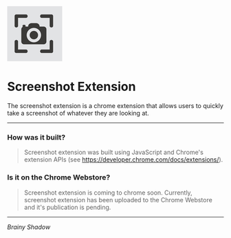 <img src="https://github.com/BrainyShadow/screenshot-extension/blob/main/images/logo128.png"></img>

<h1>Screenshot Extension</h1>

The screenshot extension is a chrome extension that allows users to quickly take a screenshot of whatever they are looking at.
 
-------------------------------------------------------------------------------------------------------------------------------------------------------------------------

 <h3>How was it built?</h3>

> Screenshot extension was built using JavaScript and Chrome's extension APIs (see https://developer.chrome.com/docs/extensions/).  
 
 <h3>Is it on the Chrome Webstore?</h3>

> Screenshot extension is coming to chrome soon. Currently, screenshot extension has been uploaded to the Chrome Webstore and it's publication is pending.  

 
-------------------------------------------------------------------------------------------------------------------------------------------------------------------------
  
<i>Brainy Shadow</i>
